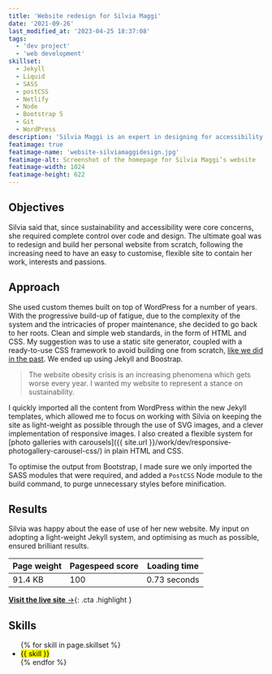 ```yaml
---
title: 'Website redesign for Silvia Maggi'
date: '2021-09-26'
last_modified_at: '2023-04-25 18:37:08'
tags:
  - 'dev project'
  - 'web development'
skillset:
  - Jekyll
  - Liquid
  - SASS
  - postCSS
  - Netlify
  - Node
  - Bootstrap 5
  - Git
  - WordPress
description: 'Silvia Maggi is an expert in designing for accessibility and usability. Curator of the inspiration series ‘Design, Digested’.'
featimage: true
featimage-name: 'website-silviamaggidesign.jpg'
featimage-alt: Screenshot of the homepage for Silvia Maggi’s website
featimage-width: 1024
featimage-height: 622
---
```

## Objectives

Silvia said that, since sustainability and accessibility were core concerns, she required complete control over code and design. The ultimate goal was to redesign and build her personal website from scratch, following the increasing need to have an easy to customise, flexible site to contain her work, interests and passions.

## Approach

She used custom themes built on top of WordPress for a number of years. With the progressive build-up of fatigue, due to the complexity of the system and the intricacies of proper maintenance, she decided to go back to her roots. Clean and simple web standards, in the form of HTML and CSS. My suggestion was to use a static site generator, coupled with a ready-to-use CSS framework to avoid building one from scratch, [like we did in the past](/work/dev/a-modern-workflow-for-the-multi-device-web/). We ended up using Jekyll and Boostrap.

> The website obesity crisis is an increasing phenomena which gets worse every year. I wanted my website to represent a stance on sustainability.

I quickly imported all the content from WordPress within the new Jekyll templates, which allowed me to focus on working with Silvia on keeping the site as light-weight as possible through the use of SVG images, and a clever implementation of responsive images. I also created a flexible system for [photo galleries with carousels]({{ site.url }}/work/dev/responsive-photogallery-carousel-css/) in plain HTML and CSS.

To optimise the output from Bootstrap, I made sure we only imported the SASS modules that were required, and added a `PostCSS` Node module to the build command, to purge unnecessary styles before minification.

## Results

Silvia was happy about the ease of use of her new website. My input on adopting a light-weight Jekyll system, and optimising as much as possible, ensured brilliant results.

| Page weight | Pagespeed score | Loading time |
| ----------- | --------------- | ------------ |
| 91.4 KB     | 100             | 0.73 seconds |

[**Visit the live site**&nbsp;&rarr;](https://silviamaggidesign.com/){: .cta .highlight }

## Skills

<ul class="list-inline">
  {% for skill in page.skillset %}
  <li><mark>{{ skill }}</mark></li>
  {% endfor %}
</ul>
